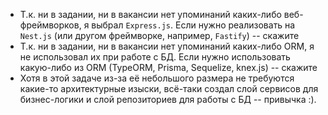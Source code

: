 - Т.к. ни в задании, ни в вакансии нет упоминаний каких-либо веб-фреймворков, я выбрал `Express.js`. Если нужно реализовать на `Nest.js` (или другом фреймворке, например, `Fastify`) -- скажите
- Т.к. ни в задании, ни в вакансии нет упоминаний каких-либо ORM, я не использовал их при работе с БД. Если нужно использовать какую-либо из ORM (TypeORM, Prisma, Sequelize, knex.js) -- скажите
- Хотя в этой задаче из-за её небольшого размера не требуются какие-то архитектурные изыски, всё-таки создал слой сервисов для бизнес-логики и слой репозиториев для работы с БД -- привычка :).
